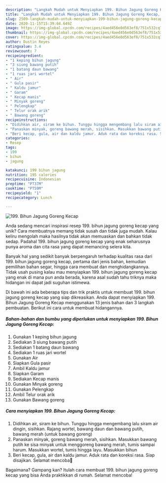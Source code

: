```yaml
---
description: "Langkah Mudah untuk Menyiapkan 199. Bihun Jagung Goreng Kecap, Sempurna"
title: "Langkah Mudah untuk Menyiapkan 199. Bihun Jagung Goreng Kecap, Sempurna"
slug: 2509-langkah-mudah-untuk-menyiapkan-199-bihun-jagung-goreng-kecap-sempurna
date: 2020-11-15T15:39:04.649Z
image: https://img-global.cpcdn.com/recipes/4aed456e0d563ef8/751x532cq70/199-bihun-jagung-goreng-kecap-foto-resep-utama.jpg
thumbnail: https://img-global.cpcdn.com/recipes/4aed456e0d563ef8/751x532cq70/199-bihun-jagung-goreng-kecap-foto-resep-utama.jpg
cover: https://img-global.cpcdn.com/recipes/4aed456e0d563ef8/751x532cq70/199-bihun-jagung-goreng-kecap-foto-resep-utama.jpg
author: Dustin Reyes
ratingvalue: 3.4
reviewcount: 7
recipeingredient:
- "1 keping bihun jagung"
- "3 siung bawang putih"
- "1 batang daun bawang"
- "1 ruas jari wortel"
- " Air"
- " Gula pasir"
- " Kaldu jamur"
- " Garam"
- " Kecap manis"
- " Minyak goreng"
- " Pelengkap"
- " Telur orak arik"
- " Bawang goreng"
recipeinstructions:
- "Didihkan air, siram ke bihun. Tunggu hingga mengembang lalu siram air dingin, sisihkan. Rajang wortel, bawang daun dan bawang putih, bawang merah (untuk bawang goreng)"
- "Panaskan minyak, goreng bawang merah, sisihkan. Masukkan bawang putih ke sisa minyak untuk menggoreng bawang merah, tumis sampai harum. Masukkan wortel, tumis hingga layu. Masukkan bihun"
- "Beri kecap, gula, air dan kaldu jamur. Aduk rata dan koreksi rasa. Siap disajikan. Selamat mencoba💜"
categories:
- Resep
tags:
- 199
- bihun
- jagung

katakunci: 199 bihun jagung 
nutrition: 195 calories
recipecuisine: Indonesian
preptime: "PT37M"
cooktime: "PT59M"
recipeyield: "1"
recipecategory: Lunch

---
```



![199. Bihun Jagung Goreng Kecap](https://img-global.cpcdn.com/recipes/4aed456e0d563ef8/751x532cq70/199-bihun-jagung-goreng-kecap-foto-resep-utama.jpg)

Anda sedang mencari inspirasi resep 199. bihun jagung goreng kecap yang unik? Cara membuatnya memang tidak susah dan tidak juga mudah. Kalau keliru mengolah maka hasilnya tidak akan memuaskan dan bahkan tidak sedap. Padahal 199. bihun jagung goreng kecap yang enak seharusnya punya aroma dan cita rasa yang dapat memancing selera kita.

Banyak hal yang sedikit banyak berpengaruh terhadap kualitas rasa dari 199. bihun jagung goreng kecap, pertama dari jenis bahan, kemudian pemilihan bahan segar, hingga cara membuat dan menghidangkannya. Tidak usah pusing kalau mau menyiapkan 199. bihun jagung goreng kecap yang enak di mana pun anda berada, karena asal sudah tahu triknya maka hidangan ini dapat jadi suguhan istimewa.




Di bawah ini ada beberapa tips dan trik praktis untuk membuat 199. bihun jagung goreng kecap yang siap dikreasikan. Anda dapat menyiapkan 199. Bihun Jagung Goreng Kecap menggunakan 13 jenis bahan dan 3 langkah pembuatan. Berikut ini cara untuk membuat hidangannya.

<!--inarticleads1-->

##### Bahan-bahan dan bumbu yang diperlukan untuk menyiapkan 199. Bihun Jagung Goreng Kecap:

1. Gunakan 1 keping bihun jagung
1. Sediakan 3 siung bawang putih
1. Sediakan 1 batang daun bawang
1. Sediakan 1 ruas jari wortel
1. Gunakan  Air
1. Siapkan  Gula pasir
1. Ambil  Kaldu jamur
1. Siapkan  Garam
1. Sediakan  Kecap manis
1. Gunakan  Minyak goreng
1. Gunakan  Pelengkap
1. Ambil  Telur orak arik
1. Gunakan  Bawang goreng




<!--inarticleads2-->

##### Cara menyiapkan 199. Bihun Jagung Goreng Kecap:

1. Didihkan air, siram ke bihun. Tunggu hingga mengembang lalu siram air dingin, sisihkan. Rajang wortel, bawang daun dan bawang putih, bawang merah (untuk bawang goreng)
1. Panaskan minyak, goreng bawang merah, sisihkan. Masukkan bawang putih ke sisa minyak untuk menggoreng bawang merah, tumis sampai harum. Masukkan wortel, tumis hingga layu. Masukkan bihun
1. Beri kecap, gula, air dan kaldu jamur. Aduk rata dan koreksi rasa. Siap disajikan. Selamat mencoba💜




Bagaimana? Gampang kan? Itulah cara membuat 199. bihun jagung goreng kecap yang bisa Anda praktikkan di rumah. Selamat mencoba!
